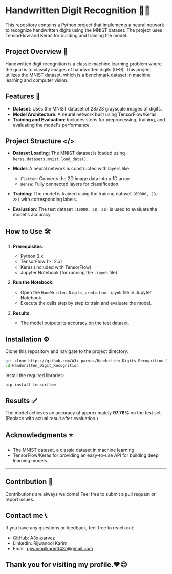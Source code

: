 
# Handwritten Digit Recognition 🤖🚀

This repository contains a Python project that implements a neural network to recognize handwritten digits using the MNIST dataset. The project uses TensorFlow and Keras for building and training the model.

## Project Overview 📑

Handwritten digit recognition is a classic machine learning problem where the goal is to classify images of handwritten digits (0–9). This project utilizes the MNIST dataset, which is a benchmark dataset in machine learning and computer vision.

## Features 🎯

- **Dataset**: Uses the MNIST dataset of 28x28 grayscale images of digits.
- **Model Architecture**: A neural network built using TensorFlow/Keras.
- **Training and Evaluation**: Includes steps for preprocessing, training, and evaluating the model's performance.

## Project Structure </>

- **Dataset Loading**:
  The MNIST dataset is loaded using `keras.datasets.mnist.load_data()`.

- **Model**:
  A neural network is constructed with layers like:
  - `Flatten`: Converts the 2D image data into a 1D array.
  - `Dense`: Fully connected layers for classification.

- **Training**:
  The model is trained using the training dataset `(60000, 28, 28)` with corresponding labels.

- **Evaluation**:
  The test dataset `(10000, 28, 28)` is used to evaluate the model's accuracy.

## How to Use 🛠️

1. **Prerequisites**:
   - Python 3.x
   - TensorFlow (>=2.x)
   - Keras (included with TensorFlow)
   - Jupyter Notebook (for running the `.ipynb` file)

2. **Run the Notebook**:
   - Open the `HandWritten_Digits_prediction.ipynb` file in Jupyter Notebook.
   - Execute the cells step by step to train and evaluate the model.

3. **Results**:
   - The model outputs its accuracy on the test dataset.

## Installation ⚙ 

Clone this repository and navigate to the project directory:

```bash
git clone https://github.com/A3x-parvez/Handritten_Digits_Recognition_DL_Model.git
cd Handwritten_Digit_Recognition
```

Install the required libraries: 

```bash
pip install tensorflow
```

## Results ✅

The model achieves an accuracy of approximately **97.76%** on the test set. (Replace with actual result after evaluation.)

## Acknowledgments ⭐

- The MNIST dataset, a classic dataset in machine learning.
- TensorFlow/Keras for providing an easy-to-use API for building deep learning models.

---
## Contribution 🤝

Contributions are always welcome! Feel free to submit a pull request or report issues.

## Contact me 📞
If you have any questions or feedback, feel free to reach out:

 - GitHub: A3x-parvez 
 - LinkedIn: Rijwanool Karim 
 - Email: rijwanoolkarim143r@gmail.com

## Thank you for visiting my profile.❤️😊 
